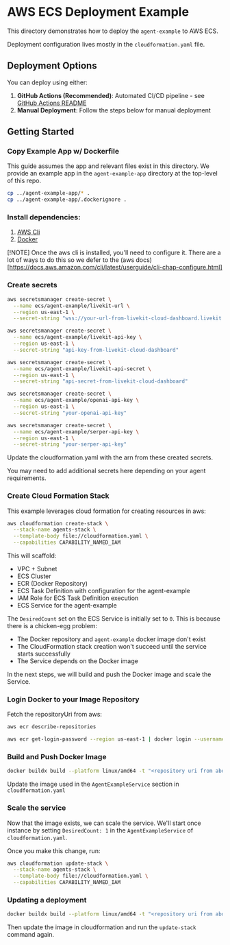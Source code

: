 # AWS ECS Deployment Example

This directory demonstrates how to deploy the `agent-example` to AWS ECS.

Deployment configuration lives mostly in the `cloudformation.yaml` file.

## Deployment Options

You can deploy using either:

1. **GitHub Actions (Recommended)**: Automated CI/CD pipeline - see [GitHub Actions README](../.github/workflows/README.md)
2. **Manual Deployment**: Follow the steps below for manual deployment

## Getting Started

### Copy Example App w/ Dockerfile

This guide assumes the app and relevant files exist in this directory.
We provide an example app in the `agent-example-app` directory at the top-level of this repo.

```bash
cp ../agent-example-app/* .
cp ../agent-example-app/.dockerignore .
```

### Install dependencies:

1. [AWS Cli](https://docs.aws.amazon.com/cli/latest/userguide/getting-started-install.html)
2. [Docker](https://docs.docker.com/engine/install/)

[!NOTE]
Once the aws cli is installed, you'll need to configure it.
There are a lot of ways to do this so we defer to the
(aws docs)[https://docs.aws.amazon.com/cli/latest/userguide/cli-chap-configure.html]

### Create secrets

```bash
aws secretsmanager create-secret \
  --name ecs/agent-example/livekit-url \
  --region us-east-1 \
  --secret-string "wss://your-url-from-livekit-cloud-dashboard.livekit.cloud"

aws secretsmanager create-secret \
  --name ecs/agent-example/livekit-api-key \
  --region us-east-1 \
  --secret-string "api-key-from-livekit-cloud-dashboard"

aws secretsmanager create-secret \
  --name ecs/agent-example/livekit-api-secret \
  --region us-east-1 \
  --secret-string "api-secret-from-livekit-cloud-dashboard"

aws secretsmanager create-secret \
  --name ecs/agent-example/openai-api-key \
  --region us-east-1 \
  --secret-string "your-openai-api-key"

aws secretsmanager create-secret \
  --name ecs/agent-example/serper-api-key \
  --region us-east-1 \
  --secret-string "your-serper-api-key"
```

Update the cloudformation.yaml with the arn from these created secrets.

You may need to add additional secrets here depending on your agent requirements.

### Create Cloud Formation Stack

This example leverages cloud formation for creating resources in aws:

```bash
aws cloudformation create-stack \
  --stack-name agents-stack \
  --template-body file://cloudformation.yaml \
  --capabilities CAPABILITY_NAMED_IAM
```

This will scaffold:

- VPC + Subnet
- ECS Cluster
- ECR (Docker Repository)
- ECS Task Definition with configuration for the agent-example
- IAM Role for ECS Task Definition execution
- ECS Service for the agent-example

The `DesiredCount` set on the ECS Service is initially set to `0`. This is
because there is a chicken-egg problem:

- The Docker repository and `agent-example` docker image don't exist
- The CloudFormation stack creation won't succeed until the service starts successfully
- The Service depends on the Docker image

In the next steps, we will build and push the Docker image and scale the Service.

### Login Docker to your Image Repository

Fetch the repositoryUri from aws:

```bash
aws ecr describe-repositories
```

```bash
aws ecr get-login-password --region us-east-1 | docker login --username AWS --password-stdin "<repository uri from above>"
```

### Build and Push Docker Image

```bash
docker buildx build --platform linux/amd64 -t "<repository uri from above>":<version> --push .
```

Update the image used in the `AgentExampleService` section in `cloudformation.yaml`

### Scale the service

Now that the image exists, we can scale the service. We'll start once instance
by setting `DesiredCount: 1` in the `AgentExampleService` of `cloudformation.yaml`.

Once you make this change, run:

```bash
aws cloudformation update-stack \
  --stack-name agents-stack \
  --template-body file://cloudformation.yaml \
  --capabilities CAPABILITY_NAMED_IAM
```

### Updating a deployment

```bash
docker buildx build --platform linux/amd64 -t "<repository uri from above>":<new version> --push .
```

Then update the image in cloudformation and run the `update-stack` command again.
